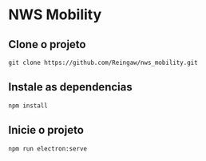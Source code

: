 # NWS Mobility

## Clone o projeto
```
git clone https://github.com/Reingaw/nws_mobility.git
```

## Instale as dependencias
```
npm install
```

## Inicie o projeto
```
npm run electron:serve
```